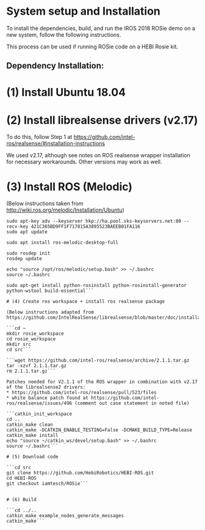 # System setup and Installation

To install the dependencies, build, and run the IROS 2018 ROSie demo on a new system, follow the following instructions.

This process can be used if running ROSie code on a HEBI Rosie kit.

## Dependency Installation:

# (1) Install Ubuntu 18.04

# (2) Install librealsense drivers (v2.17)

To do this, follow Step 1 at https://github.com/intel-ros/realsense/#installation-instructions

We used v2.17, although see notes on ROS realsense wrapper installation for necessary workarounds.  Other versions may work as well.

# (3) Install ROS (Melodic)

(Below instructions taken from http://wiki.ros.org/melodic/Installation/Ubuntu)

```sudo sh -c 'echo "deb http://packages.ros.org/ros/ubuntu $(lsb_release -sc) main" > /etc/apt/sources.list.d/ros-latest.list'
sudo apt-key adv --keyserver hkp://ha.pool.sks-keyservers.net:80 --recv-key 421C365BD9FF1F717815A3895523BAEEB01FA116
sudo apt update

sudo apt install ros-melodic-desktop-full

sudo rosdep init
rosdep update

echo "source /opt/ros/melodic/setup.bash" >> ~/.bashrc
source ~/.bashrc

sudo apt-get install python-rosinstall python-rosinstall-generator python-wstool build-essential```

# (4) Create ros workspace + install ros realsense package

(Below instructions adapted from https://github.com/IntelRealSense/librealsense/blob/master/doc/installation.md)

```cd ~
mkdir rosie_workspace
cd rosie_workspace
mkdir src
cd src```

```wget https://github.com/intel-ros/realsense/archive/2.1.1.tar.gz
tar -xzvf 2.1.1.tar.gz
rm 2.1.1.tar.gz```

Patches needed for V2.1.1 of the ROS wrapper in combination with v2.17 of the librealsense2 drivers:
* https://github.com/intel-ros/realsense/pull/523/files
* white balance patch found at https://github.com/intel-ros/realsense/issues/496 (comment out case statement in noted file)

```catkin_init_workspace 
cd ..
catkin_make clean
catkin_make -DCATKIN_ENABLE_TESTING=False -DCMAKE_BUILD_TYPE=Release
catkin_make install
echo "source ~/catkin_ws/devel/setup.bash" >> ~/.bashrc
source ~/.bashrc```

# (5) Download code

```cd src
git clone https://github.com/HebiRobotics/HEBI-ROS.git
cd HEBI-ROS
git checkout iamtesch/ROSie```


# (6) Build

```cd ../..
catkin_make example_nodes_generate_messages
catkin_make```
